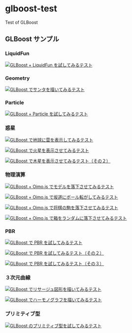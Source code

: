 ﻿# glboost-test
Test of GLBoost

## GLBoost サンプル

### LiquidFun

[![GLBoost + LiquidFun を試してみるテスト](jsdo.it/cx20/assets/screenshot/spSX.jpg)](https://cx20.github.io/glboost-test/jsdo.it/cx20/spSX/)

### Geometry

[![GLBoost でサンタを描いてみるテスト](jsdo.it/cx20/assets/screenshot/Ws6H.jpg)](https://cx20.github.io/glboost-test/jsdo.it/cx20/Ws6H/)

### Particle

[![GLBoost + Particle を試してみるテスト](jsdo.it/cx20/assets/screenshot/gj2y.jpg)](https://cx20.github.io/glboost-test/jsdo.it/cx20/gj2y/)

### 惑星

[![GLBoost で地球に雲を表示してみるテスト](jsdo.it/cx20/assets/screenshot/K3ez.jpg)](https://cx20.github.io/glboost-test/jsdo.it/cx20/K3ez/)

[![GLBoost で火星を表示させてみるテスト](jsdo.it/cx20/assets/screenshot/a3pkc.jpg)](https://cx20.github.io/glboost-test/jsdo.it/cx20/a3pkc/)

<!--
[![GLBoost で木星を表示させてみるテスト](jsdo.it/cx20/assets/screenshot/6wiY.jpg)](https://cx20.github.io/glboost-test/jsdo.it/cx20/6wiY/)
-->

[![GLBoost で木星を表示させてみるテスト（その２）](jsdo.it/cx20/assets/screenshot/MoO1.jpg)](https://cx20.github.io/glboost-test/jsdo.it/cx20/MoO1/)

### 物理演算

[![GLBoost + Oimo.js でモデルを落下させてみるテスト](jsdo.it/cx20/assets/screenshot/Kx37.jpg)](https://cx20.github.io/glboost-test/jsdo.it/cx20/Kx37/)

[![GLBoost + Oimo.js で坂道にボール転がしてみるテスト](jsdo.it/cx20/assets/screenshot/45Wj.jpg)](https://cx20.github.io/glboost-test/jsdo.it/cx20/45Wj/)

[![GLBoost + Oimo.js で将棋の駒を落下させてみるテスト](jsdo.it/cx20/assets/screenshot/4whf.jpg)](https://cx20.github.io/glboost-test/jsdo.it/cx20/4whf/)

[![GLBoost + Oimo.js で箱をランダムに落下させてみるテスト](jsdo.it/cx20/assets/screenshot/Ili6.jpg)](https://cx20.github.io/glboost-test/jsdo.it/cx20/Ili6/)

### PBR

[![GLBoost で PBR を試してみるテスト](jsdo.it/cx20/assets/screenshot/YYjT.jpg)](https://cx20.github.io/glboost-test/jsdo.it/cx20/YYjT/)

[![GLBoost で PBR を試してみるテスト（その２）](jsdo.it/cx20/assets/screenshot/yMD9.jpg)](https://cx20.github.io/glboost-test/jsdo.it/cx20/yMD9/)

[![GLBoost で PBR を試してみるテスト（その３）](jsdo.it/cx20/assets/screenshot/Ml8A.jpg)](https://cx20.github.io/glboost-test/jsdo.it/cx20/Ml8A/)

### ３次元曲線

[![GLBoost でリサージュ図形を描いてみるテスト](jsdo.it/cx20/assets/screenshot/WO1O.jpg)](https://cx20.github.io/glboost-test/jsdo.it/cx20/WO1O/)

[![GLBoost でハーモノグラフを描いてみるテスト](jsdo.it/cx20/assets/screenshot/Ugq6.jpg)](https://cx20.github.io/glboost-test/jsdo.it/cx20/Ugq6/)

### プリミティブ型

[![GLBoost のプリミティブ型を試してみるテスト](jsdo.it/cx20/assets/screenshot/MaoR.jpg)](https://cx20.github.io/glboost-test/jsdo.it/cx20/MaoR/)
